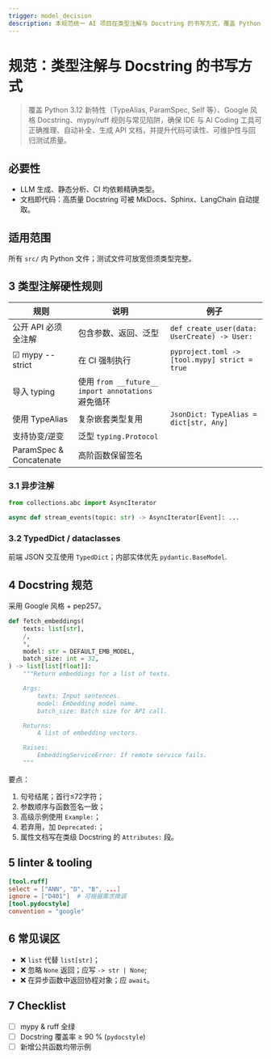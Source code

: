 ```yaml
---
trigger: model_decision
description: 本规范统一 AI 项目在类型注解与 Docstring 的书写方式，覆盖 Python 3.12 新特性（TypeAlias, ParamSpec, Self 等）、Google 风格 Docstring、mypy/ruff 规则与常见陷阱，确保 IDE 与 AI Coding 工具可正确推理、自动补全、生成 API 文档，并提升代码可读性、可维护性与回归测试质量。
---
```


# 规范：类型注解与 Docstring 的书写方式
> 覆盖 Python 3.12 新特性（TypeAlias, ParamSpec, Self 等）、Google 风格 Docstring、mypy/ruff 规则与常见陷阱，确保 IDE 与 AI Coding 工具可正确推理、自动补全、生成 API 文档，并提升代码可读性、可维护性与回归测试质量。

## 必要性
- LLM 生成、静态分析、CI 均依赖精确类型。
- 文档即代码：高质量 Docstring 可被 MkDocs、Sphinx、LangChain 自动提取。

## 适用范围
所有 `src/` 内 Python 文件；测试文件可放宽但须类型完整。

## 3 类型注解硬性规则  
| 规则 | 说明 | 例子 |  
|------|------|------|  
| 公开 API 必须全注解 | 包含参数、返回、泛型 | `def create_user(data: UserCreate) -> User:` |  
| ☑ mypy --strict | 在 CI 强制执行 | `pyproject.toml -> [tool.mypy] strict = true` |  
| 导入 typing | 使用 `from __future__ import annotations` 避免循环 | |  
| 使用 TypeAlias | 复杂嵌套类型复用 | `JsonDict: TypeAlias = dict[str, Any]` |  
| 支持协变/逆变 | 泛型 `typing.Protocol` | |  
| ParamSpec & Concatenate | 高阶函数保留签名 | |  

### 3.1 异步注解  
```python
from collections.abc import AsyncIterator

async def stream_events(topic: str) -> AsyncIterator[Event]: ...
```

### 3.2 TypedDict / dataclasses  
前端 JSON 交互使用 `TypedDict`；内部实体优先 `pydantic.BaseModel`.  

## 4 Docstring 规范  
采用 Google 风格 + pep257。  

```python
def fetch_embeddings(
    texts: list[str],
    /,
    *,
    model: str = DEFAULT_EMB_MODEL,
    batch_size: int = 32,
) -> list[list[float]]:
    """Return embeddings for a list of texts.

    Args:
        texts: Input sentences.
        model: Embedding model name.
        batch_size: Batch size for API call.

    Returns:
        A list of embedding vectors.

    Raises:
        EmbeddingServiceError: If remote service fails.
    """
```

要点：  
1. 句号结尾；首行≤72字符；  
2. 参数顺序与函数签名一致；  
3. 高级示例使用 `Example:`；  
4. 若弃用，加 `Deprecated:`；  
5. 属性文档写在类级 Docstring 的 `Attributes:` 段。  

## 5 linter & tooling  
```toml
[tool.ruff]
select = ["ANN", "D", "B", ...]
ignore = ["D401"]  # 可根据需求微调
[tool.pydocstyle]
convention = "google"
```

## 6 常见误区  
- ❌ `list` 代替 `list[str]`；  
- ❌ 忽略 `None` 返回；应写 `-> str | None`;  
- ❌ 在异步函数中返回协程对象；应 `await`。  

## 7 Checklist  
- [ ] mypy & ruff 全绿  
- [ ] Docstring 覆盖率 ≥ 90 % (`pydocstyle`)  
- [ ] 新增公共函数均带示例  